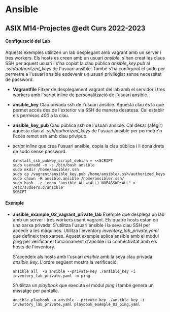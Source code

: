 # Ansible
## ASIX M14-Projectes @edt Curs 2022-2023


#### Configuració del Lab

Aquests exemples utilitzen un lab desplegant amb vagrant amb un server i tres workers.  Els hosts es 
creen amb un usuari *ansible*, s'han creat les claus SSH per aquest usuari i s'ha copiat la clau 
pública *ansible_key.pub* al *.ssh/authoritzed_keys* de l'usuari ansible. També s'ha configurat el 
sudo per permetre a l'usuari ansible esdevenir un usuari privilegiat sense necessitat de password.

 * **Vagrantfile** Fitxer de desplegament vagrant del lab amb el servidor i tres workers amb l'script
   inline de personalització de l'usuari ansible.

 * **ansible_key** Clau privada ssh de l'usuari ansible. Aquesta clau és la que permet accés des de 
   l'exterior via SSH de manera desatesa. Cal establir els permisos *400* a la clau.

 * **ansible_key_pub** Clau pública ssh de l'usuari ansible. Cal desar (afegir) aquesta clau al 
   *.ssh/authorized_keys* de l'usuari ansible  per permetre'n l'ccés remot ssh amb clau priv/pub. 

 * *script inline* que crea l'usuari ansible, copia la clau pública i li dona drets de sudo sense 
   password.
   ```
   $install_ssh_pubkey_script_debian = <<SCRIPT
   sudo useradd -m -s /bin/bash ansible
   sudo mkdir /home/ansible/.ssh
   sudo cp /vagrant/ansible_key.pub /home/ansible/.ssh/authorized_keys
   sudo chown -R ansible.ansible /home/ansible/.ssh/
   sudo bash  -c 'echo "ansible ALL=(ALL) NOPASSWD:ALL" > /etc/sudoers.d/ansible'
   SCRIPT
   ```

#### Exemple

 * **ansible_example_02_vagrant_private_lab** Exemple que desplega un lab amb un server i tres workers
   usant vagrant. Els quatre hosts estan en una xarxa privada.
   S'utilitza l'usuari ansible i la seva clau SSH per accedir a les màquines. Utilitza l'inventory
   *inventory_lab_private.yaml* que defineix tres xarxes. Aquest exemple aplica ansible amb el mòdul
   ping per verificar el funcionament d'ansible i la connectivitat amb els hosts de l'inventory.

   S'accedeix als hosts amb l'usuari *ansible* amb la seva clau privada *ansible_key*. L'ordre següent
   mostra la verificació:

   ```
   ansible all  -u ansible --private-key ./ansible_key -i inventory_lab_private.yaml -m ping
   ```

   S'utilitza un *playbook* que executa el mòdul *ping* i també genera un missatge per pantalla.

   ```
   ansible-playbook -u ansible --private-key ./ansible_key -i inventory_lab_private.yaml playbook_exemple_02_ping.yaml
   ```

